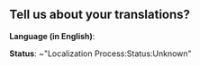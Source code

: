 <!--

Before submitting an new merge request on handbook translations, see the documentation about localizing the contents of this handbook. Thanks for your interest!

-->

## Tell us about your translations?

**Language (in English)**:

<!-- Change Unknown into something like "Finished", "Under Review"-->
**Status**: ~"Localization Process:Status:Unknown"

